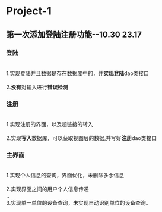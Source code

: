 # Project-1

## 第一次添加登陆注册功能--10.30 23.17
### 登陆
  <br>1.实现登陆并且数据是存在数据库中的，并**实现登陆**dao类接口 </br>
  <br>2.**没有**对输入进行**错误检测**</br>
### 注册
  <br>1.实现注册的界面，以及超链接的转入</br>
  <br>2.实现**写入**数据库，可以获取视图层的数据,并写好**注册**dao类接口</br>
### 主界面
  <br>1.实现个人信息的查询，界面优化，未删除多余信息</br>
  <br>2.实现界面之间的用户个人信息传递</br>
..<br>3.实现单一单位的设备查询，未实现自动识别单位的设备查询。